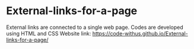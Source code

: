 # External-links-for-a-page
External links are connected to a single web page. Codes are developed using HTML and CSS
Website link: https://code-withus.github.io/External-links-for-a-page/
